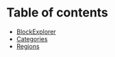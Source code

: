 # Table of contents

* [BlockExplorer](README.md)
* [Categories](categories.md)
* [Regions](regions.md)